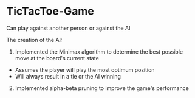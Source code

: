 # TicTacToe-Game

Can play against another person or against the AI

The creation of the AI:
1. Implemented the Minimax algorithm to determine the best possible move at the board's current state
  - Assumes the player will play the most optimum position 
  - Will always result in a tie or the AI winning
2. Implemented alpha-beta pruning to improve the game's performance  
